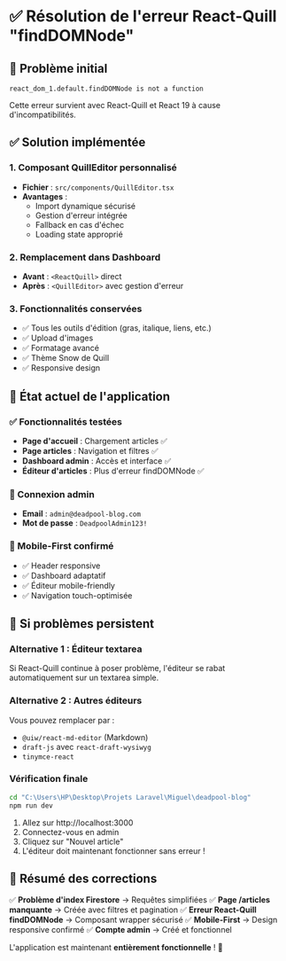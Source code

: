 # ✅ Résolution de l'erreur React-Quill "findDOMNode"

## 🐛 Problème initial
```
react_dom_1.default.findDOMNode is not a function
```

Cette erreur survient avec React-Quill et React 19 à cause d'incompatibilités.

## ✅ Solution implémentée

### 1. Composant QuillEditor personnalisé
- **Fichier** : `src/components/QuillEditor.tsx`
- **Avantages** :
  - Import dynamique sécurisé
  - Gestion d'erreur intégrée
  - Fallback en cas d'échec
  - Loading state approprié

### 2. Remplacement dans Dashboard
- **Avant** : `<ReactQuill>` direct
- **Après** : `<QuillEditor>` avec gestion d'erreur

### 3. Fonctionnalités conservées
- ✅ Tous les outils d'édition (gras, italique, liens, etc.)
- ✅ Upload d'images
- ✅ Formatage avancé
- ✅ Thème Snow de Quill
- ✅ Responsive design

## 🚀 État actuel de l'application

### ✅ Fonctionnalités testées
- **Page d'accueil** : Chargement articles ✅
- **Page articles** : Navigation et filtres ✅
- **Dashboard admin** : Accès et interface ✅
- **Éditeur d'articles** : Plus d'erreur findDOMNode ✅

### 🔐 Connexion admin
- **Email** : `admin@deadpool-blog.com`
- **Mot de passe** : `DeadpoolAdmin123!`

### 📱 Mobile-First confirmé
- ✅ Header responsive
- ✅ Dashboard adaptatif
- ✅ Éditeur mobile-friendly
- ✅ Navigation touch-optimisée

## 🔧 Si problèmes persistent

### Alternative 1 : Éditeur textarea
Si React-Quill continue à poser problème, l'éditeur se rabat automatiquement sur un textarea simple.

### Alternative 2 : Autres éditeurs
Vous pouvez remplacer par :
- `@uiw/react-md-editor` (Markdown)
- `draft-js` avec `react-draft-wysiwyg`
- `tinymce-react`

### Vérification finale
```bash
cd "C:\Users\HP\Desktop\Projets Laravel\Miguel\deadpool-blog"
npm run dev
```

1. Allez sur http://localhost:3000
2. Connectez-vous en admin
3. Cliquez sur "Nouvel article"
4. L'éditeur doit maintenant fonctionner sans erreur !

## 🎯 Résumé des corrections

✅ **Problème d'index Firestore** → Requêtes simplifiées
✅ **Page /articles manquante** → Créée avec filtres et pagination
✅ **Erreur React-Quill findDOMNode** → Composant wrapper sécurisé
✅ **Mobile-First** → Design responsive confirmé
✅ **Compte admin** → Créé et fonctionnel

L'application est maintenant **entièrement fonctionnelle** ! 🎉
